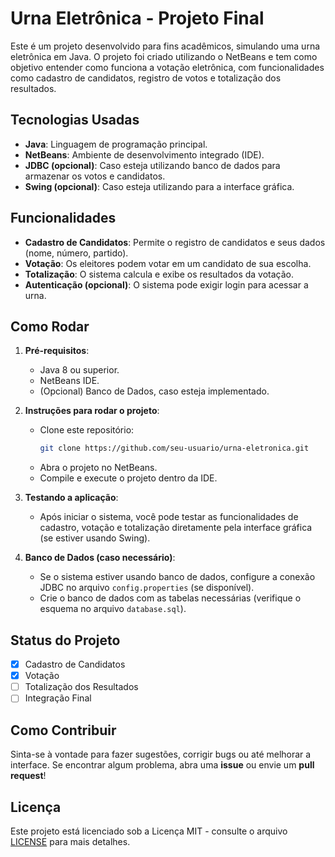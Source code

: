 # Urna Eletrônica - Projeto Final

Este é um projeto desenvolvido para fins acadêmicos, simulando uma urna eletrônica em Java. O projeto foi criado utilizando o NetBeans e tem como objetivo entender como funciona a votação eletrônica, com funcionalidades como cadastro de candidatos, registro de votos e totalização dos resultados.

## Tecnologias Usadas

- **Java**: Linguagem de programação principal.
- **NetBeans**: Ambiente de desenvolvimento integrado (IDE).
- **JDBC (opcional)**: Caso esteja utilizando banco de dados para armazenar os votos e candidatos.
- **Swing (opcional)**: Caso esteja utilizando para a interface gráfica.

## Funcionalidades

- **Cadastro de Candidatos**: Permite o registro de candidatos e seus dados (nome, número, partido).
- **Votação**: Os eleitores podem votar em um candidato de sua escolha.
- **Totalização**: O sistema calcula e exibe os resultados da votação.
- **Autenticação (opcional)**: O sistema pode exigir login para acessar a urna.

## Como Rodar

1. **Pré-requisitos**:
   - Java 8 ou superior.
   - NetBeans IDE.
   - (Opcional) Banco de Dados, caso esteja implementado.

2. **Instruções para rodar o projeto**:
   - Clone este repositório:
     ```bash
     git clone https://github.com/seu-usuario/urna-eletronica.git
     ```
   - Abra o projeto no NetBeans.
   - Compile e execute o projeto dentro da IDE.

3. **Testando a aplicação**:
   - Após iniciar o sistema, você pode testar as funcionalidades de cadastro, votação e totalização diretamente pela interface gráfica (se estiver usando Swing).
   
4. **Banco de Dados (caso necessário)**:
   - Se o sistema estiver usando banco de dados, configure a conexão JDBC no arquivo `config.properties` (se disponível).
   - Crie o banco de dados com as tabelas necessárias (verifique o esquema no arquivo `database.sql`).

## Status do Projeto

- [x] Cadastro de Candidatos
- [x] Votação
- [ ] Totalização dos Resultados
- [ ] Integração Final

## Como Contribuir

Sinta-se à vontade para fazer sugestões, corrigir bugs ou até melhorar a interface. Se encontrar algum problema, abra uma **issue** ou envie um **pull request**!

## Licença

Este projeto está licenciado sob a Licença MIT - consulte o arquivo [LICENSE](LICENSE) para mais detalhes.
